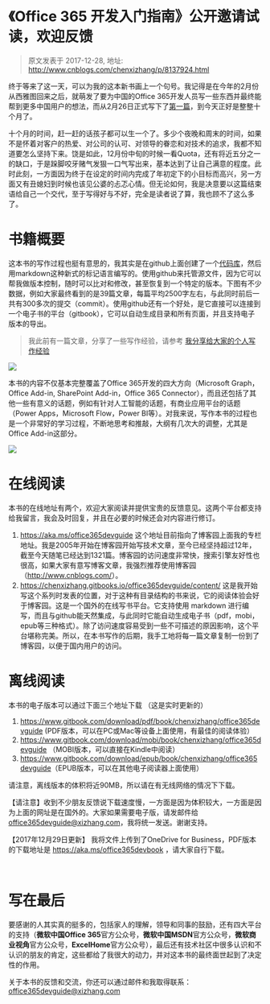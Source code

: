 # 《Office 365 开发入门指南》公开邀请试读，欢迎反馈 
> 原文发表于 2017-12-28, 地址: http://www.cnblogs.com/chenxizhang/p/8137924.html 


<p>终于等来了这一天，可以为我的这本新书画上一个句号。我记得是在今年的2月份从西雅图回来之后，就萌发了要为中国的Office 365开发人员写一些东西并最终能帮到更多中国用户的想法，而从2月26日正式写下了<a href="https://www.linkedin.com/pulse/office-365-%E5%BC%80%E5%8F%91%E6%A6%82%E8%A7%88%E7%B3%BB%E5%88%97%E6%96%87%E7%AB%A0%E5%92%8C%E6%95%99%E7%A8%8B-%E5%B8%8C%E7%AB%A0-%E9%99%88/">第一篇</a>，到今天正好是整整十个月了。<p>十个月的时间，赶一赶的话孩子都可以生一个了。多少个夜晚和周末的时间，如果不是怀着对客户的热爱、对公司的认可、对领导的眷恋和对技术的追求，我都不知道要怎么坚持下来。饶是如此，12月份中旬的时候一看Quota，还有将近五分之一的缺口，于是跺脚咬牙赌气发狠一口气写出来，基本达到了让自己满意的程度。此时此刻，一方面因为终于在设定的时间内完成了年初定下的小目标而高兴，另一方面又有丑媳妇到时候也该见公婆的忐忑心情。但无论如何，我是决意要以这篇结束语给自己一个交代，至于写得好与不好，完全是读者说了算，我也顾不了这么多了。<h1>书籍概要</h1><p>这本书的写作过程也挺有意思的，我其实是在github上面创建了一个<a href="https://github.com/chenxizhang/office365dev">代码库</a>，然后用markdown这种新式的标记语言编写的。使用github来托管源文件，因为它可以帮我做版本控制，随时可以比对和修改，甚至恢复到一个特定的版本。下图有不少数据，例如大家最终看到的是39篇文章，每篇平均2500字左右，与此同时前后一共有300多次的提交（commit）。使用github还有一个好处，是它直接可以连接到一个电子书的平台（gitbook），它可以自动生成目录和所有页面，并且支持电子版本的导出。<blockquote>我此前有一篇文章，分享了一些写作经验，请参考 <a href="https://www.linkedin.com/pulse/%E6%88%91%E5%88%86%E4%BA%AB%E7%BB%99%E5%A4%A7%E5%AE%B6%E7%9A%84%E4%B8%AA%E4%BA%BA%E5%86%99%E4%BD%9C%E7%BB%8F%E9%AA%8C-%E5%B8%8C%E7%AB%A0-%E9%99%88/">我分享给大家的个人写作经验</a></blockquote><p><img src="https://media.licdn.com/mpr/mpr/AAMAAwDGAAgAAQAAAAAAAAufAAAAJDQyYTE0NWVjLTU3YjYtNDU3OS05ZjAxLTI4ZTAxNDFjYjlhOA.jpg"><p>本书的内容不仅基本完整覆盖了Office 365开发的四大方向（Microsoft Graph，Office Add-in, SharePoint Add-in，Office 365 Connector），而且还包括了其他一些有意义的话题，例如有针对人工智能的话题，有商业应用平台的话题（Power Apps，Microsoft Flow，Power BI等）。对我来说，写作本书的过程也是一个非常好的学习过程，不断地思考和推敲，大纲有几次大的调整，尤其是Office Add-in这部分。<p><img src="https://media.licdn.com/mpr/mpr/AAMAAwDGAAgAAQAAAAAAAA1SAAAAJGRmYzg2MjNjLTA4OTctNDA5Mi05Mjc0LTk4ZjA2YWRmOThjOA.png"><h1>在线阅读</h1><p>本书的在线地址有两个，欢迎大家阅读并提供宝贵的反馈意见。这两个平台都支持给我留言，我会及时回复，并且在必要的时候还会对内容进行修订。<ol><li><a href="https://aka.ms/office365devguide">https://aka.ms/office365devguide</a> 这个地址目前指向了博客园上面我的专栏地址。我是2005年开始在博客园开始写技术文章，至今已经坚持超过12年，截至今天随笔已经达到1321篇。博客园的访问速度非常快，搜索引擎友好性也很高，如果大家有意写博客文章，我强烈推荐使用博客园（<a href="http://www.cnblogs.com/">http://www.cnblogs.com/</a>）。
<li><a href="https://chenxizhang.gitbooks.io/office365devguide/content/">https://chenxizhang.gitbooks.io/office365devguide/content/</a> 这是我开始写这个系列时发表的位置，对于这种有目录结构的书来说，它的阅读体验会好于博客园。这是一个国外的在线写书平台。它支持使用 markdown 进行编写，而且与github能天然集成，与此同时它能自动生成电子书（pdf，mobi，epub等三种格式）。除了访问速度容易受到一些不可描述的原因影响，这个平台堪称完美。所以，在本书写作的后期，我手工地将每一篇文章复制一份到了博客园，以便于国内用户的访问。</li></ol><h1>离线阅读</h1><p>本书的电子版本可以通过下面三个地址下载 （这是实时更新的）<ol><li><a href="https://www.gitbook.com/download/pdf/book/chenxizhang/office365devguide">https://www.gitbook.com/download/pdf/book/chenxizhang/office365devguide</a> (PDF版本，可以在PC或Mac等设备上面使用，有最佳的阅读体验）
<li><a href="https://www.gitbook.com/download/mobi/book/chenxizhang/office365devguide">https://www.gitbook.com/download/mobi/book/chenxizhang/office365devguide</a> （MOBI版本，可以直接在Kindle中阅读）
<li><a href="https://www.gitbook.com/download/epub/book/chenxizhang/office365devguide">https://www.gitbook.com/download/epub/book/chenxizhang/office365devguide</a>（EPUB版本，可以在其他电子阅读器上面使用）</li></ol><p>请注意，离线版本的体积将近90MB，所以请在有无线网络的情况下下载。<p>【请注意】收到不少朋友反馈说下载速度慢，一方面是因为体积较大，一方面是因为上面的网址是在国外的。大家如果需要电子版，请发邮件给<a href="mailto:office365devguide@xizhang.com">office365devguide@xizhang.com</a>，我将统一发送。谢谢支持。<p>【2017年12月29日更新】 我将文件上传到了OneDrive for Business，PDF版本的下载地址是 <a title="https://aka.ms/office365devbook" href="https://aka.ms/office365devbook">https://aka.ms/office365devbook</a> ，请大家自行下载。<p><br><h1>写在最后</h1><p>要感谢的人其实真的挺多的，包括家人的理解，领导和同事的鼓励，还有四大平台的支持（<strong>微软中国Office 365</strong>官方公众号，<strong>微软中国MSDN</strong>官方公众号，<strong>微软商业视角</strong>官方公众号，<strong>ExcelHome</strong>官方公众号），最后还有技术社区中很多认识和不认识的朋友的肯定，这些都给了我很大的动力，并对这本书的最终面世起到了决定性的作用。<p>关于本书的反馈和交流，你还可以通过邮件和我取得联系：<a href="http://mailto:office365devguide@xizhang.com/">office365devguide@xizhang.com</a>